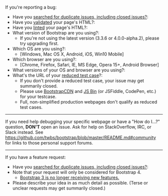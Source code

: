 If you're reporting a bug:

* Have you [searched for duplicate issues, including closed issues?]( https://github.com/twbs/bootstrap/issues?utf8=%E2%9C%93&q=is%3Aissue ): 
* Have you [validated]( http://validator.w3.org/nu/ ) your page's HTML?: 
* Have you [linted]( https://github.com/twbs/bootlint#in-the-browser ) your page's HTML?: 
* What version of Bootstrap are you using?: 
  * If you're not using the latest version (3.3.6 or 4.0.0-alpha.2), please try upgrading first.
* Which OS are you using?: 
  * [Windows, Mac OS X, Android, iOS, Win10 Mobile]
* Which browser are you using?: 
  * [Chrome, Firefox, Safari, IE, MS Edge, Opera 15+, Android Browser]
* What versions of your OS and browser are you using?: 
* What's the URL of your [reduced test case]( https://css-tricks.com/reduced-test-cases/ )?: 
  * If you don't provide a reduced test case, your issue may get summarily closed.
  * Please use [BootstrapCDN]( https://www.bootstrapcdn.com ) and [JS Bin]( https://jsbin.com ) (or JSFiddle, CodePen, etc.) for your testcase.
  * Full, non-simplified production webpages don't qualify as reduced test cases.

---

If you need help debugging your specific webpage or have a "How do I...?" question,
**DON'T** open an issue. Ask for help on StackOverflow, IRC, or Slack instead.
See https://github.com/twbs/bootstrap/blob/master/README.md#community for links to those personal support forums.

---

If you have a feature request:

* Have you [searched for duplicate issues, including closed issues?]( https://github.com/twbs/bootstrap/issues?utf8=%E2%9C%93&q=is%3Aissue ): 
* Note that your request will only be considered for Bootstrap 4.
  * [Bootstrap 3 is no longer receiving new features.]( https://github.com/twbs/bootstrap/blob/master/CONTRIBUTING.md#feature-requests )
* Please describe your idea in as much detail as possible. (Terse or unclear requests may get summarily closed.)
